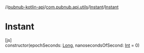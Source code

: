 //[pubnub-kotlin-api](../../../index.md)/[com.pubnub.api.utils](../index.md)/[Instant](index.md)/[Instant](-instant.md)

# Instant

[js]\
constructor(epochSeconds: [Long](https://kotlinlang.org/api/latest/jvm/stdlib/kotlin-stdlib/kotlin/-long/index.html), nanosecondsOfSecond: [Int](https://kotlinlang.org/api/latest/jvm/stdlib/kotlin-stdlib/kotlin/-int/index.html) = 0)
